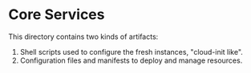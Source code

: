 # Core Services

This directory contains two kinds of artifacts:

1. Shell scripts used to configure the fresh instances, "cloud-init like".
2. Configuration files and manifests to deploy and manage resources.
